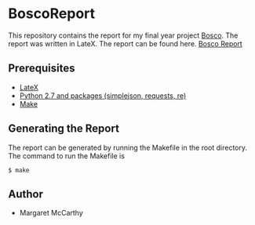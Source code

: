 # BoscoReport
This repository contains the report for my final year project [Bosco](https://github.com/servisbot/bosco). The report was written in LateX. The report can be found here. [Bosco Report](https://github.com/Magsers/BoscoReport/blob/main/Bosco.pdf)

## Prerequisites
* [LateX](https://www.latex-project.org/get/)
* [Python 2.7 and packages (simplejson, requests, re)](https://www.python.org/download/releases/2.7/)
* [Make](https://man7.org/linux/man-pages/man1/make.1.html)

## Generating the Report
The report can be generated by running the Makefile in the root directory. 
The command to run the Makefile is
``` 
$ make
```
## Author
* Margaret McCarthy



